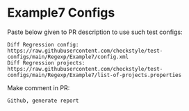 # Example7 Configs
Paste below given to PR description to use such test configs:
```
Diff Regression config: https://raw.githubusercontent.com/checkstyle/test-configs/main/Regexp/Example7/config.xml
Diff Regression projects: https://raw.githubusercontent.com/checkstyle/test-configs/main/Regexp/Example7/list-of-projects.properties
```
Make comment in PR:
```
Github, generate report
```
